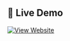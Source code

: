 ## 🚀 Live Demo
[![View Website](https://img.shields.io/badge/Live-Demo-green?style=for-the-badge)](https://Fnu-Dorjee.github.io/simple-calculator/)

